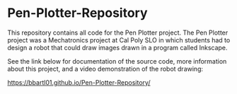 # Pen-Plotter-Repository

This repository contains all code for the Pen Plotter project.  The Pen Plotter project was a Mechatronics project at Cal Poly SLO in which students had to 
design a robot that could draw images drawn in a program called Inkscape.  

See the link below for documentation of the source code, more information about this project, and a video demonstration of the robot drawing:  

https://bbartl01.github.io/Pen-Plotter-Repository/

